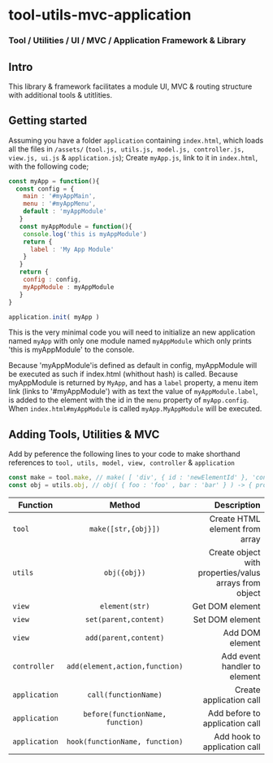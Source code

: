 # tool-utils-mvc-application
### Tool / Utilities / UI / MVC / Application Framework &amp; Library
## Intro
This library & framework facilitates a module UI, MVC & routing structure with additional tools & utitlities.
## Getting started
Assuming you have a folder `application` containing `index.html`, 
which loads all the files in `/assets/` (`tool.js, utils.js, model.js, controller.js, view.js, ui.js` & `application.js`); 
Create `myApp.js`, link to it in `index.html`, with the following code;

```javascript
const myApp = function(){
  const config = {
    main : '#myAppMain',
    menu : '#myAppMenu',
    default : 'myAppModule'
   }
   const myAppModule = function(){
    console.log('this is myAppModule')
    return {
      label : 'My App Module'
    }
   }
   return {
    config : config,
    myAppModule : myAppModule
   }
}

application.init( myApp )
```
This is the very minimal code you will need to initialize an new application named `myApp` with only one module named `myAppModule` which only prints 'this is myAppModule' to the console. 

Because 'myAppModule'is defined as default in config, myAppModule will be executed as such if index.html (whithout hash) is called. 
Because myAppModule is returned by `MyApp`, and has a `label` property, a menu item link (links to '#myAppModule') with as text the value of `myAppModule.label`, is added to the element with the id in the `menu` property of `myApp.config`.
When `index.html#myAppModule` is called `myApp.MyAppModule` will be executed.

## Adding Tools, Utilities & MVC

Add by peference the following lines to your code to make shorthand references to `tool, utils, model, view, controller` & `application`

```javascript
const make = tool.make, // make( [ 'div', { id : 'newElementId' }, 'content of element' ] -> <div id="newElementId">content of element</div>
const obj = utils.obj, // obj( { foo : 'foo' , bar : 'bar' } ) -> { properties : [ foo, bar ], values : [ 'foo', 'bar' ] }
```


| Function       | Method           | Description  |
| ------------- |:-------------:| -----:|
| `tool`      | `make([str,{obj}])` | Create HTML element from array |
| `utils`      | `obj({obj})` | Create object with properties/valus arrays from object|
| `view`      | `element(str)` | Get DOM element |
| `view`      | `set(parent,content)` | Set DOM element |
| `view`      | `add(parent,content)` | Add DOM element |
| `controller`      | `add(element,action,function)` | Add event handler to element |
| `application`      | `call(functionName)` | Create application call |
| `application`      | `before(functionName, function)` | Add before to application call |
| `application`      | `hook(functionName, function)` | Add hook to application call |
